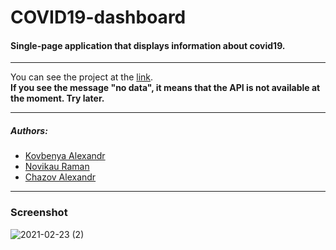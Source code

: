 # COVID19-dashboard

####  Single-page application that displays information about covid19.

***

You can see the project at the [link](https://kovbenyaalexander.github.io/covid19-dashboard/).\
**If you see the message "no data", it means that the API is not available at the moment. Try later.**

***

##### Authors:
- [Kovbenya Alexandr](https://github.com/KovbenyaAlexander)
- [Novikau Raman](https://github.com/RamanNovikau)
- [Chazov Alexandr](https://github.com/FireYourGuns)

***

### Screenshot
![2021-02-23 (2)](https://user-images.githubusercontent.com/30663305/108876211-0aa36700-760f-11eb-8fda-98e9aae348bb.png)
